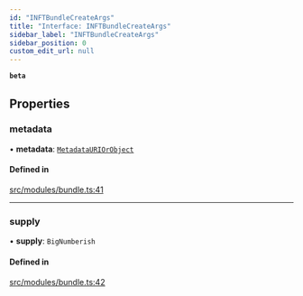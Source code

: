 ```yaml
---
id: "INFTBundleCreateArgs"
title: "Interface: INFTBundleCreateArgs"
sidebar_label: "INFTBundleCreateArgs"
sidebar_position: 0
custom_edit_url: null
---
```


**`beta`**

## Properties

### metadata

• **metadata**: [`MetadataURIOrObject`](../modules#metadatauriorobject)

#### Defined in

[src/modules/bundle.ts:41](https://github.com/PrasoonPratham/nftlabs-sdk-ts/blob/68c3596/src/modules/bundle.ts#L41)

---

### supply

• **supply**: `BigNumberish`

#### Defined in

[src/modules/bundle.ts:42](https://github.com/PrasoonPratham/nftlabs-sdk-ts/blob/68c3596/src/modules/bundle.ts#L42)
